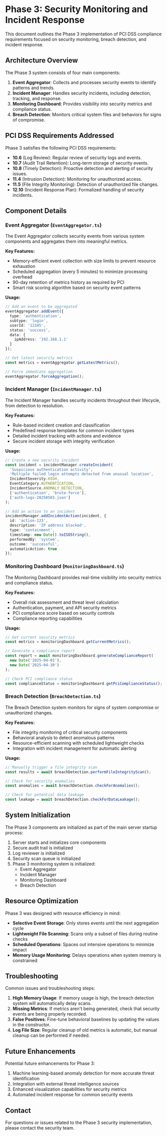 # Phase 3: Security Monitoring and Incident Response

This document outlines the Phase 3 implementation of PCI DSS compliance requirements focused on security monitoring, breach detection, and incident response.

## Architecture Overview

The Phase 3 system consists of four main components:

1. **Event Aggregator**: Collects and processes security events to identify patterns and trends.
2. **Incident Manager**: Handles security incidents, including detection, tracking, and response.
3. **Monitoring Dashboard**: Provides visibility into security metrics and compliance status.
4. **Breach Detection**: Monitors critical system files and behaviors for signs of compromise.

## PCI DSS Requirements Addressed

Phase 3 satisfies the following PCI DSS requirements:

- **10.6** (Log Review): Regular review of security logs and events.
- **10.7** (Audit Trail Retention): Long-term storage of security events.
- **10.8** (Timely Detection): Proactive detection and alerting of security issues.
- **11.4** (Intrusion Detection): Monitoring for unauthorized access.
- **11.5** (File Integrity Monitoring): Detection of unauthorized file changes.
- **12.10** (Incident Response Plan): Formalized handling of security incidents.

## Component Details

### Event Aggregator (`EventAggregator.ts`)

The Event Aggregator collects security events from various system components and aggregates them into meaningful metrics.

**Key Features:**
- Memory-efficient event collection with size limits to prevent resource exhaustion
- Scheduled aggregation (every 5 minutes) to minimize processing overhead
- 90-day retention of metrics history as required by PCI
- Smart risk scoring algorithm based on security event patterns

**Usage:**
```typescript
// Add an event to be aggregated
eventAggregator.addEvent({
  type: 'authentication',
  subtype: 'login',
  userId: '12345',
  status: 'success',
  data: {
    ipAddress: '192.168.1.1'
  }
});

// Get latest security metrics
const metrics = eventAggregator.getLatestMetrics();

// Force immediate aggregation
eventAggregator.forceAggregation();
```

### Incident Manager (`IncidentManager.ts`)

The Incident Manager handles security incidents throughout their lifecycle, from detection to resolution.

**Key Features:**
- Rule-based incident creation and classification
- Predefined response templates for common incident types
- Detailed incident tracking with actions and evidence
- Secure incident storage with integrity verification

**Usage:**
```typescript
// Create a new security incident
const incident = incidentManager.createIncident(
  'Suspicious authentication activity',
  'Multiple failed login attempts detected from unusual location',
  IncidentSeverity.HIGH,
  EventCategory.AUTHENTICATION,
  IncidentSource.ANOMALY_DETECTION,
  ['authentication', 'brute-force'],
  ['auth-logs-20250503.json']
);

// Add an action to an incident
incidentManager.addIncidentAction(incident, {
  id: 'action-123',
  description: 'IP address blocked',
  type: 'containment',
  timestamp: new Date().toISOString(),
  performedBy: 'system',
  outcome: 'successful',
  automaticAction: true
});
```

### Monitoring Dashboard (`MonitoringDashboard.ts`)

The Monitoring Dashboard provides real-time visibility into security metrics and compliance status.

**Key Features:**
- Overall risk assessment and threat level calculation
- Authentication, payment, and API security metrics
- PCI compliance score based on security controls
- Compliance reporting capabilities

**Usage:**
```typescript
// Get current security metrics
const metrics = monitoringDashboard.getCurrentMetrics();

// Generate a compliance report
const report = await monitoringDashboard.generateComplianceReport(
  new Date('2025-04-01'),
  new Date('2025-04-30')
);

// Check PCI compliance status
const complianceStatus = monitoringDashboard.getPciComplianceStatus();
```

### Breach Detection (`BreachDetection.ts`)

The Breach Detection system monitors for signs of system compromise or unauthorized changes.

**Key Features:**
- File integrity monitoring of critical security components
- Behavioral analysis to detect anomalous patterns
- Resource-efficient scanning with scheduled lightweight checks
- Integration with incident management for automatic alerting

**Usage:**
```typescript
// Manually trigger a file integrity scan
const results = await breachDetection.performFileIntegrityScan();

// Check for security anomalies
const anomalies = await breachDetection.checkForAnomalies();

// Check for potential data leakage
const leakage = await breachDetection.checkForDataLeakage();
```

## System Initialization

The Phase 3 components are initialized as part of the main server startup process:

1. Server starts and initializes core components
2. Secure audit trail is initialized
3. Log reviewer is initialized
4. Security scan queue is initialized
5. Phase 3 monitoring system is initialized:
   - Event Aggregator
   - Incident Manager
   - Monitoring Dashboard
   - Breach Detection

## Resource Optimization

Phase 3 was designed with resource efficiency in mind:

- **Selective Event Storage**: Only stores events until the next aggregation cycle
- **Lightweight File Scanning**: Scans only a subset of files during routine checks
- **Scheduled Operations**: Spaces out intensive operations to minimize impact
- **Memory Usage Monitoring**: Delays operations when system memory is constrained

## Troubleshooting

Common issues and troubleshooting steps:

1. **High Memory Usage**: If memory usage is high, the breach detection system will automatically delay scans.
2. **Missing Metrics**: If metrics aren't being generated, check that security events are being properly recorded.
3. **False Positives**: Fine-tune behavioral baselines by updating the values in the constructor.
4. **Log File Size**: Regular cleanup of old metrics is automatic, but manual cleanup can be performed if needed.

## Future Enhancements

Potential future enhancements for Phase 3:

1. Machine learning-based anomaly detection for more accurate threat identification
2. Integration with external threat intelligence sources
3. Enhanced visualization capabilities for security metrics
4. Automated incident response for common security events

## Contact

For questions or issues related to the Phase 3 security implementation, please contact the security team.